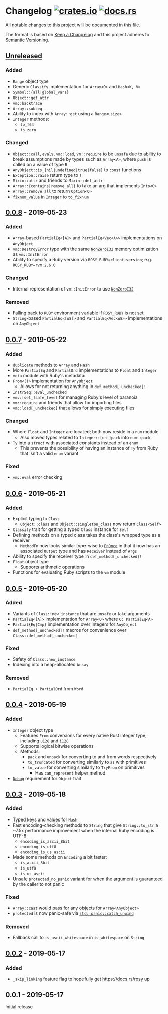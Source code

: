 # Changelog [![crates.io][crate-badge]][crate] [![docs.rs][docs-badge]][docs]
All notable changes to this project will be documented in this file.

The format is based on [Keep a Changelog] and this project adheres to
[Semantic Versioning].

## [Unreleased]
### Added
- `Range` object type
- Generic `Classify` implementation for `Array<O>` and `Hash<K, V>`
- `Symbol::{all|global_vars}`
- `Object::get_attr`
- `vm::backtrace`
- `Array::subseq`
- Ability to index with `Array::get` using a `Range<usize>`
- `Integer` methods:
  - `to_f64`
  - `is_zero`

### Changed
- `Object::call`, `eval`s, `vm::load`, `vm::require` to be `unsafe` due to
  ability to break assumptions made by types such as `Array<A>`, where `push` is
  called on a value of type `B`
- `AnyObject::is_{nil|undefined|true|false}` to `const` functions
- `Exception::raise` return type to `!`
- `Mixin::attr` and friends to `Mixin::def_attr`
- `Array::{contains|remove_all}` to take an arg that implements `Into<O>`
- `Array::remove_all` to return `Option<O>`
- `fixnum_value` in `Integer` to `to_fixnum`

## [0.0.8] - 2019-05-23
### Added
- `Array`-based `PartialEq<[A]>` and `PartialEq<Vec<A>>` implementations on
  `AnyObject`
- `vm::DestroyError` type with the same [`NonZeroI32`] memory optimization as
  `vm::InitError`
- Ability to specify a Ruby version via `ROSY_RUBY=client:version`; e.g.
  `ROSY_RUBY=rvm:2.6.0`

### Changed
- Internal representation of `vm::InitError` to use [`NonZeroI32`]

### Removed
- Falling back to `RUBY` environment variable if `ROSY_RUBY` is not set
- `String`-based `PartialEq<[u8]>` and `PartialEq<Vec<u8>>` implementations on
  `AnyObject`

## [0.0.7] - 2019-05-22
### Added
- `duplicate` methods to `Array` and `Hash`
- More `PartialEq` and `PartialOrd` implementations to `Float` and `Integer`
- `meta` module with Ruby's metadata
- `From<()>` implementation for `AnyObject`
  - Allows for not returning anything in `def_method[_unchecked]!`
- `InstrSeq::eval_unchecked`
- `vm::[set_]safe_level` for managing Ruby's level of paranoia
- `vm::require` and friends that allow for importing files
- `vm::load[_unchecked]` that allows for simply executing files

### Changed
- Where `Float` and `Integer` are located; both now reside in a `num` module
  - Also moved types related to `Integer::[un_]pack` into `num::pack`.
- `Ty` into a `struct` with associated constants instead of an `enum`
  - This prevents the possibility of having an instance of `Ty` from Ruby that
    isn't a valid `enum` variant

### Fixed
- `vm::eval` error checking

## [0.0.6] - 2019-05-21
### Added
- Explicit typing to `Class`
  - `Object::class` and `Object::singleton_class` now return `Class<Self>`
- `Classify` trait for getting a typed `Class` instance for `Self`
- Defining methods on a typed class takes the class's wrapped type as a receiver
  - `MethodFn` now looks similar type-wise to [`FnOnce`] in that it now has an
    associated `Output` type and has `Receiver` instead of `Args`
- Ability to specify the receiver type in `def_method[_unchecked]!`
- `Float` object type
  - Supports arithmetic operations
- Functions for evaluating Ruby scripts to the `vm` module

## [0.0.5] - 2019-05-20
### Added
- Variants of `Class::new_instance` that are `unsafe` or take arguments
- `PartialEq<[A]>` implementation for `Array<O>` where `O: PartialEq<A>`
- `Partial{Eq|Cmp}` implementation over integers for `AnyObject`
- `def_method[_unchecked]!` macros for convenience over
  `Class::def_method[_unchecked]`

### Fixed
- Safety of `Class::new_instance`
- Indexing into a heap-allocated `Array`

### Removed
- `PartialEq + PartialOrd` from `Word`

## [0.0.4] - 2019-05-19
### Added
- `Integer` object type
  - Features `From` conversions for every native Rust integer type, including
    `u128` and `i128`
  - Supports logical bitwise operations
  - Methods:
    - `pack` and `unpack` for converting to and from words respectively
    - `to_truncated` for converting similarly to `as` with primitives
    - `to_value` for converting similarly to `TryFrom` on primitives
      - Has `can_represent` helper method
- [`Debug`] requirement for `Object` trait

## [0.0.3] - 2019-05-18
### Added
- Typed keys and values for `Hash`
- Fast encoding-checking methods to `String` that give `String::to_str` a ~7.5x
  performance improvement when the internal Ruby encoding is UTF-8
  - `encoding_is_ascii_8bit`
  - `encoding_is_utf8`
  - `encoding_is_us_ascii`
- Made some methods on `Encoding` a bit faster:
  - `is_ascii_8bit`
  - `is_utf8`
  - `is_us_ascii`
- Unsafe `protected_no_panic` variant for when the argument is guaranteed by the
  caller to not panic

### Fixed
- `Array::cast` would pass for any objects for `Array<AnyObject>`
- `protected` is now panic-safe via [`std::panic::catch_unwind`]

### Removed
- Fallback call to `is_ascii_whitespace` in `is_whitespace` on `String`

## [0.0.2] - 2019-05-17
### Added
- `_skip_linking` feature flag to hopefully get https://docs.rs/rosy up

## 0.0.1 - 2019-05-17
Initial release

[crate]:       https://crates.io/crates/rosy
[crate-badge]: https://img.shields.io/crates/v/rosy.svg
[docs]:        https://docs.rs/rosy
[docs-badge]:  https://docs.rs/rosy/badge.svg

[Keep a Changelog]:    http://keepachangelog.com/en/1.0.0/
[Semantic Versioning]: http://semver.org/spec/v2.0.0.html

[Unreleased]: https://github.com/oceanpkg/rosy/compare/v0.0.8...HEAD
[0.0.8]: https://github.com/oceanpkg/rosy/compare/v0.0.7...v0.0.8
[0.0.7]: https://github.com/oceanpkg/rosy/compare/v0.0.6...v0.0.7
[0.0.6]: https://github.com/oceanpkg/rosy/compare/v0.0.5...v0.0.6
[0.0.5]: https://github.com/oceanpkg/rosy/compare/v0.0.4...v0.0.5
[0.0.4]: https://github.com/oceanpkg/rosy/compare/v0.0.3...v0.0.4
[0.0.3]: https://github.com/oceanpkg/rosy/compare/v0.0.2...v0.0.3
[0.0.2]: https://github.com/oceanpkg/rosy/compare/v0.0.1...v0.0.2

[`Debug`]: https://doc.rust-lang.org/std/fmt/trait.Debug.html
[`FnOnce`]: https://doc.rust-lang.org/std/ops/trait.FnOnce.html
[`std::panic::catch_unwind`]: https://doc.rust-lang.org/std/panic/fn.catch_unwind.html
[`NonZeroI32`]: https://doc.rust-lang.org/std/num/struct.NonZeroI32.html

